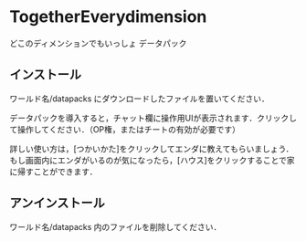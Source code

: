 # TogetherEverydimension
どこのディメンションでもいっしょ データパック

## インストール
ワールド名/datapacks にダウンロードしたファイルを置いてください．

データパックを導入すると，チャット欄に操作用UIが表示されます．クリックして操作してください．（OP権，またはチートの有効が必要です）

詳しい使い方は，[つかいかた]をクリックしてエンダに教えてもらいましょう．もし画面内にエンダがいるのが気になったら，[ハウス]をクリックすることで家に帰すことができます．

## アンインストール
ワールド名/datapacks 内のファイルを削除してください．
